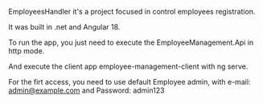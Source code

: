 EmployeesHandler it's a project focused in control employees registration.

It was built in .net and Angular 18.

To run the app, you just need to execute the EmployeeManagement.Api in http mode.

And execute the client app employee-management-client with ng serve.

For the firt access, you need to use default Employee admin, with e-mail: admin@example.com and Password: admin123
